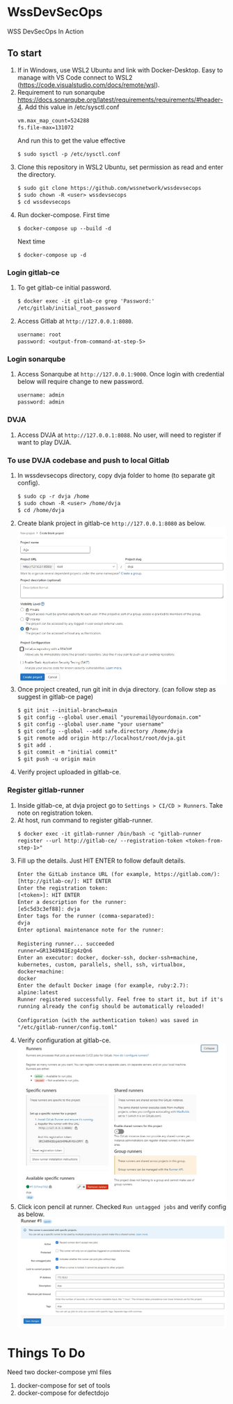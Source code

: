 # WssDevSecOps
WSS DevSecOps In Action
## To start
1. If in Windows, use WSL2 Ubuntu and link with Docker-Desktop. Easy to manage with VS Code connect to WSL2 (https://code.visualstudio.com/docs/remote/wsl).
2. Requirement to run sonarqube https://docs.sonarqube.org/latest/requirements/requirements/#header-4.
    Add this value in /etc/sysctl.conf
    ```
    vm.max_map_count=524288
    fs.file-max=131072
    ```
    And run this to get the value effective
    ```
    $ sudo sysctl -p /etc/sysctl.conf
    ```
3. Clone this repository in WSL2 Ubuntu, set permission as read and enter the directory.
    ```
    $ sudo git clone https://github.com/wssnetwork/wssdevsecops
    $ sudo chown -R <user> wssdevsecops
    $ cd wssdevsecops
    ```
4. Run docker-compose.
    First time
    ```
    $ docker-compose up --build -d
    ```
    Next time
    ```
    $ docker-compose up -d
    ```
### Login gitlab-ce
1. To get gitlab-ce initial password.
    ```
    $ docker exec -it gitlab-ce grep 'Password:' /etc/gitlab/initial_root_password
    ```
2. Access Gitlab at `http://127.0.0.1:8080`.
    ```
    username: root
    password: <output-from-command-at-step-5>
    ```
### Login sonarqube
1. Access Sonarqube at `http://127.0.0.1:9000`. Once login with credential below will require change to new password.
    ```
    username: admin
    password: admin
    ```
### DVJA
1. Access DVJA at `http://127.0.0.1:8088`. No user, will need to register if want to play DVJA.
### To use DVJA codebase and push to local Gitlab
1. In wssdevsecops directory, copy dvja folder to home (to separate git config).
    ```
    $ sudo cp -r dvja /home
    $ sudo chown -R <user> /home/dvja
    $ cd /home/dvja
    ```
2. Create blank project in gitlab-ce `http://127.0.0.1:8080` as below. 
    ![gitlab blank project](img/gitlab-blank-project.jpg)
3. Once project created, run git init in dvja directory. (can follow step as suggest in gitlab-ce page)
    ```
    $ git init --initial-branch=main
    $ git config --global user.email "youremail@yourdomain.com"
    $ git config --global user.name "your username"
    $ git config --global --add safe.directory /home/dvja
    $ git remote add origin http://localhost/root/dvja.git
    $ git add .
    $ git commit -m "initial commit"
    $ git push -u origin main
    ```
4. Verify project uploaded in gitlab-ce.
### Register gitlab-runner
1. Inside gitlab-ce, at dvja project go to `Settings > CI/CD > Runners`. Take note on registration token.
2. At host, run command to register gitlab-runner.
    ```
    $ docker exec -it gitlab-runner /bin/bash -c "gitlab-runner register --url http://gitlab-ce/ --registration-token <token-from-step-1>"
    ```
3. Fill up the details. Just HIT ENTER to follow default details.
    ```
    Enter the GitLab instance URL (for example, https://gitlab.com/):
    [http://gitlab-ce/]: HIT ENTER
    Enter the registration token:
    [<token>]: HIT ENTER
    Enter a description for the runner:
    [e5c5d3c3ef88]: dvja
    Enter tags for the runner (comma-separated):
    dvja
    Enter optional maintenance note for the runner:

    Registering runner... succeeded                     runner=GR1348941Ezg4zQn6
    Enter an executor: docker, docker-ssh, docker-ssh+machine, kubernetes, custom, parallels, shell, ssh, virtualbox, docker+machine:
    docker
    Enter the default Docker image (for example, ruby:2.7):
    alpine:latest
    Runner registered successfully. Feel free to start it, but if it's running already the config should be automatically reloaded!
    
    Configuration (with the authentication token) was saved in "/etc/gitlab-runner/config.toml"
    ```
4. Verify configuration at gitlab-ce.
   ![runner-1](img/runner-1.jpg)
5. Click icon pencil at runner. Checked `Run untagged jobs` and verify config as below.
   ![runner-2](img/runner-2.jpg)
# Things To Do
Need two docker-compose yml files
1. docker-compose for set of tools
2. docker-compose for defectdojo